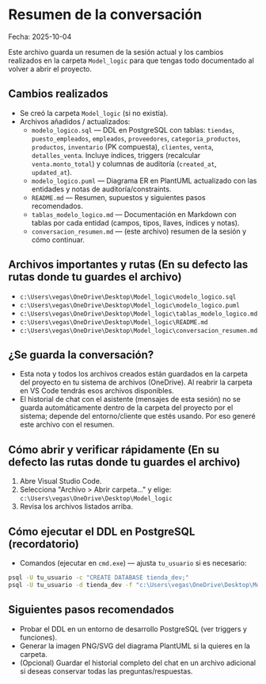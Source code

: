 # Resumen de la conversación

Fecha: 2025-10-04

Este archivo guarda un resumen de la sesión actual y los cambios realizados en la carpeta `Model_logic` para que tengas todo documentado al volver a abrir el proyecto.

## Cambios realizados
- Se creó la carpeta `Model_logic` (si no existía).
- Archivos añadidos / actualizados:
  - `modelo_logico.sql` — DDL en PostgreSQL con tablas: `tiendas`, `puesto_empleados`, `empleados`, `proveedores`, `categoria_productos`, `productos`, `inventario` (PK compuesta), `clientes`, `venta`, `detalles_venta`. Incluye índices, triggers (recalcular `venta.monto_total`) y columnas de auditoría (`created_at`, `updated_at`).
  - `modelo_logico.puml` — Diagrama ER en PlantUML actualizado con las entidades y notas de auditoría/constraints.
  - `README.md` — Resumen, supuestos y siguientes pasos recomendados.
  - `tablas_modelo_logico.md` — Documentación en Markdown con tablas por cada entidad (campos, tipos, llaves, índices y notas).
  - `conversacion_resumen.md` — (este archivo) resumen de la sesión y cómo continuar.

## Archivos importantes y rutas (En su defecto las rutas donde tu guardes el archivo)
- `c:\Users\vegas\OneDrive\Desktop\Model_logic\modelo_logico.sql`
- `c:\Users\vegas\OneDrive\Desktop\Model_logic\modelo_logico.puml`
- `c:\Users\vegas\OneDrive\Desktop\Model_logic\tablas_modelo_logico.md`
- `c:\Users\vegas\OneDrive\Desktop\Model_logic\README.md`
- `c:\Users\vegas\OneDrive\Desktop\Model_logic\conversacion_resumen.md`

## ¿Se guarda la conversación?
- Esta nota y todos los archivos creados están guardados en la carpeta del proyecto en tu sistema de archivos (OneDrive). Al reabrir la carpeta en VS Code tendrás esos archivos disponibles.
- El historial de chat con el asistente (mensajes de esta sesión) no se guarda automáticamente dentro de la carpeta del proyecto por el sistema; depende del entorno/cliente que estés usando. Por eso generé este archivo con el resumen.

## Cómo abrir y verificar rápidamente (En su defecto las rutas donde tu guardes el archivo)
1. Abre Visual Studio Code.
2. Selecciona "Archivo > Abrir carpeta..." y elige:
   `c:\Users\vegas\OneDrive\Desktop\Model_logic`
3. Revisa los archivos listados arriba.

## Cómo ejecutar el DDL en PostgreSQL (recordatorio)
- Comandos (ejecutar en `cmd.exe`) — ajusta `tu_usuario` si es necesario:

```cmd
psql -U tu_usuario -c "CREATE DATABASE tienda_dev;"
psql -U tu_usuario -d tienda_dev -f "c:\Users\vegas\OneDrive\Desktop\Model_logic\modelo_logico.sql"
```

## Siguientes pasos recomendados
- Probar el DDL en un entorno de desarrollo PostgreSQL (ver triggers y funciones).
- Generar la imagen PNG/SVG del diagrama PlantUML si la quieres en la carpeta.
- (Opcional) Guardar el historial completo del chat en un archivo adicional si deseas conservar todas las preguntas/respuestas.


